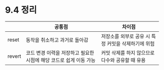 <h1>9.4 정리</h1>

||공통점|차이점|
|---|---|---|
|reset|동작을 취소하고 과거로 돌아감|저장소를 외부로 공유 시 특정 커밋을 삭제하기에 위험|
|revert|코드 변경 이력을 저장하고 필요한 시점에 해당 코드로 쉽게 이동 가능|커밋 삭제를 하지 않으므로 다수와 공유할 때 유용|
